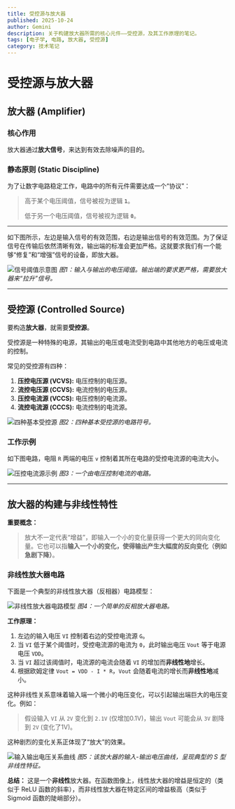```yaml
---
title: 受控源与放大器
published: 2025-10-24
author: Gemini
description: 关于构建放大器所需的核心元件——受控源，及其工作原理的笔记。
tags: [电子学, 电路, 放大器, 受控源]
category: 技术笔记
---
```


# 受控源与放大器

## 放大器 (Amplifier)

### 核心作用
放大器通过**放大信号**，来达到有效去除噪声的目的。

### 静态原则 (Static Discipline)
为了让数字电路稳定工作，电路中的所有元件需要达成一个“协议”：
> 高于某个电压阈值，信号被视为逻辑 **`1`**。
>
> 低于另一个电压阈值，信号被视为逻辑 **`0`**。

---

如下图所示，左边是输入信号的有效范围，右边是输出信号的有效范围。为了保证信号在传输后依然清晰有效，输出端的标准会更加严格。这就要求我们有一个能够“修复”和“增强”信号的设备，即放大器。

![信号阈值示意图](https://i.imgur.com/AjOl4ZV.png)
*图1：输入与输出的电压阈值。输出端的要求更严格，需要放大器来“拉升”信号。*

---
## 受控源 (Controlled Source)

要构造**放大器**，就需要**受控源**。

受控源是一种特殊的电源，其输出的电压或电流受到电路中其他地方的电压或电流的控制。

常见的受控源有四种：
1.  **压控电压源 (VCVS):** 电压控制的电压源。
2.  **流控电压源 (CCVS):** 电流控制的电压源。
3.  **压控电流源 (VCCS):** 电压控制的电流源。
4.  **流控电流源 (CCCS):** 电流控制的电流源。

![四种基本受控源](https://imgur.com/a9TwoyU)
*图2：四种基本受控源的电路符号。*

### 工作示例
如下图电路，电阻 `R` 两端的电压 `v` 控制着其所在电路的受控电流源的电流大小。

![压控电流源示例](https://imgur.com/zIB0BGM)
*图3：一个由电压控制电流的电路。*

---

## 放大器的构建与非线性特性

**重要概念：**
> 放大不一定代表“增益”，即输入一个小的变化量获得一个更大的同向变化量。它也可以指**输入一个小的变化，使得输出产生大幅度的反向变化（例如急剧下降）**。

### 非线性放大器电路

下面是一个典型的非线性放大器（反相器）电路模型：

![非线性放大器电路模型](https://imgur.com/VGr22fP)
*图4：一个简单的反相放大器电路。*

**工作原理：**
1.  左边的输入电压 `VI` 控制着右边的受控电流源 `G`。
2.  当 `VI` 低于某个阈值时，受控电流源的电流为 `0`，此时输出电压 `Vout` 等于电源电压 `VDD`。
3.  当 `VI` 超过该阈值时，电流源的电流会随着 `VI` 的增加而**非线性地**增长。
4.  根据欧姆定律 `Vout = VDD - I * R`，`Vout` 会随着电流的增长而**非线性地**减小。

这种非线性关系意味着输入端一个微小的电压变化，可以引起输出端巨大的电压变化。例如：
> 假设输入 `VI` 从 `2V` 变化到 `2.1V` (仅增加0.1V)，输出 `Vout` 可能会从 `3V` 剧降到 `2V` (变化了1V)。

这种剧烈的变化关系正体现了“放大”的效果。

![输入输出电压关系曲线](https://imgur.com/haUYbmW)
*图5：该放大器的输入-输出电压曲线，呈现典型的 S 型非线性特征。*

**总结：**
这是一个**非线性**放大器。在函数图像上，线性放大器的增益是恒定的（类似于 ReLU 函数的斜率），而非线性放大器在特定区间的增益极高（类似于 Sigmoid 函数的陡峭部分）。
